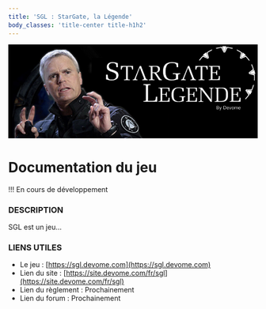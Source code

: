 ```yaml
---
title: 'SGL : StarGate, la Légende'
body_classes: 'title-center title-h1h2'
---
```


![](StarGate%20Legende%20Oneil.png)

# Documentation du jeu

!!! En cours de développement

### DESCRIPTION

SGL est un jeu...

### LIENS UTILES

* Le jeu : [https://sgl.devome.com](https://sgl.devome.com) 
* Lien du site : [https://site.devome.com/fr/sgl](https://site.devome.com/fr/sgl) 
* Lien du règlement : Prochainement
* Lien du forum : Prochainement